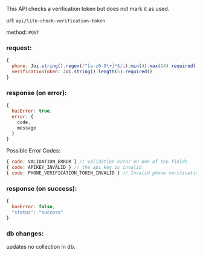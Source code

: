 This API checks a verification token but does not mark it as used.

url: `api/lite-check-verification-token`

method: `POST`

### request: 
```js
{
  phone: Joi.string().regex(/^[a-z0-9\+]*$/i).min(4).max(14).required(),
  verificationToken: Joi.string().length(5).required()
}
```

### response (on error):
```js
{
  hasError: true,
  error: {
    code,
    message
  }
}
```

Possible Error Codes:
```js
{ code: VALIDATION_ERROR } // validation error on one of the fields
{ code: APIKEY_INVALID } // the api key is invalid
{ code: PHONE_VERIFICATION_TOKEN_INVALID } // Invalid phone verification request provided
```

### response (on success):
```js
{
  hasError: false,
  "status": "success"  
}
```

### db changes:
updates no collection in db.